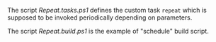 
The script *Repeat.tasks.ps1* defines the custom task `repeat` which is
supposed to be invoked periodically depending on parameters.

The script *Repeat.build.ps1* is the example of "schedule" build script.
